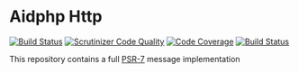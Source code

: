 # Aidphp Http

[![Build Status](https://scrutinizer-ci.com/g/aidphp/http/badges/build.png?b=master)](https://scrutinizer-ci.com/g/aidphp/http/build-status/master)
[![Scrutinizer Code Quality](https://scrutinizer-ci.com/g/aidphp/http/badges/quality-score.png?b=master)](https://scrutinizer-ci.com/g/aidphp/http/?branch=master)
[![Code Coverage](https://scrutinizer-ci.com/g/aidphp/http/badges/coverage.png?b=master)](https://scrutinizer-ci.com/g/aidphp/http/?branch=master)
[![Build Status](https://travis-ci.org/aidphp/http.svg?branch=master)](https://travis-ci.org/aidphp/http)

This repository contains a full [PSR-7](http://www.php-fig.org/psr/psr-7/) message implementation